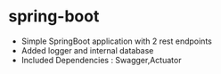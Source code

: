 # spring-boot

- Simple SpringBoot application with 2 rest endpoints
- Added logger and internal database
- Included Dependencies : Swagger,Actuator
